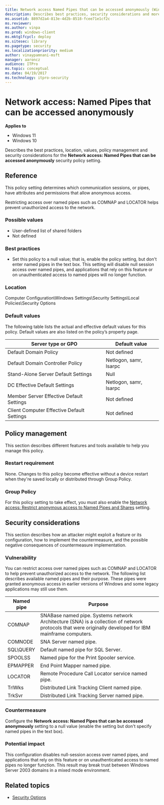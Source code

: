 ```yaml
---
title: Network access Named Pipes that can be accessed anonymously (Windows 10)
description: Describes best practices, security considerations and more for the security policy setting, Network access Named Pipes that can be accessed anonymously.
ms.assetid: 8897d2a4-813e-4d2b-8518-fcee71e1cf2c
ms.reviewer: 
ms.author: vinpa
ms.prod: windows-client
ms.mktglfcycl: deploy
ms.sitesec: library
ms.pagetype: security
ms.localizationpriority: medium
author: vinaypamnani-msft
manager: aaroncz
audience: ITPro
ms.topic: conceptual
ms.date: 04/19/2017
ms.technology: itpro-security
---
```


# Network access: Named Pipes that can be accessed anonymously

**Applies to**
-   Windows 11
-   Windows 10

Describes the best practices, location, values, policy management and security considerations for the **Network access: Named Pipes that can be accessed anonymously** security policy setting.

## Reference

This policy setting determines which communication sessions, or pipes, have attributes and permissions that allow anonymous access.

Restricting access over named pipes such as COMNAP and LOCATOR helps prevent unauthorized access to the network.

### Possible values

-   User-defined list of shared folders
-   Not defined

### Best practices

-   Set this policy to a null value; that is, enable the policy setting, but don't enter named pipes in the text box. This setting will disable null session access over named pipes, and applications that rely on this feature or on unauthenticated access to named pipes will no longer function.

### Location

Computer Configuration\\Windows Settings\\Security Settings\\Local Policies\\Security Options

### Default values

The following table lists the actual and effective default values for this policy. Default values are also listed on the policy’s property page.

| Server type or GPO | Default value |
| - | - |
| Default Domain Policy | Not defined | 
| Default Domain Controller Policy | Netlogon, samr, lsarpc| 
| Stand-Alone Server Default Settings | Null| 
| DC Effective Default Settings | Netlogon, samr, lsarpc| 
| Member Server Effective Default Settings | Not defined| 
| Client Computer Effective Default Settings | Not defined| 
 
## Policy management

This section describes different features and tools available to help you manage this policy.

### Restart requirement

None. Changes to this policy become effective without a device restart when they're saved locally or distributed through Group Policy.

### Group Policy

For this policy setting to take effect, you must also enable the [Network access: Restrict anonymous access to Named Pipes and Shares](network-access-restrict-anonymous-access-to-named-pipes-and-shares.md) setting.

## Security considerations

This section describes how an attacker might exploit a feature or its configuration, how to implement the countermeasure, and the possible negative consequences of countermeasure implementation.

### Vulnerability

You can restrict access over named pipes such as COMNAP and LOCATOR to help prevent unauthorized access to the network. The following list describes available named pipes and their purpose. These pipes were granted anonymous access in earlier versions of Windows and some legacy applications may still use them.

| Named pipe | Purpose |
| - | - |
| COMNAP | SNABase named pipe. Systems network Architecture (SNA) is a collection of network protocols that were originally developed for IBM mainframe computers.| 
| COMNODE| SNA Server named pipe.| 
| SQL\QUERY | Default named pipe for SQL Server.| 
| SPOOLSS | Named pipe for the Print Spooler service.| 
| EPMAPPER | End Point Mapper named pipe.| 
| LOCATOR | Remote Procedure Call Locator service named pipe.| 
| TrlWks | Distributed Link Tracking Client named pipe.| 
| TrkSvr | Distributed Link Tracking Server named pipe.| 
 
### Countermeasure

Configure the **Network access: Named Pipes that can be accessed anonymously** setting to a null value (enable the setting but don't specify named pipes in the text box).

### Potential impact

This configuration disables null-session access over named pipes, and applications that rely on this feature or on unauthenticated access to named pipes no longer function. This result may break trust between Windows Server 2003 domains in a mixed mode environment.

## Related topics

- [Security Options](security-options.md)
